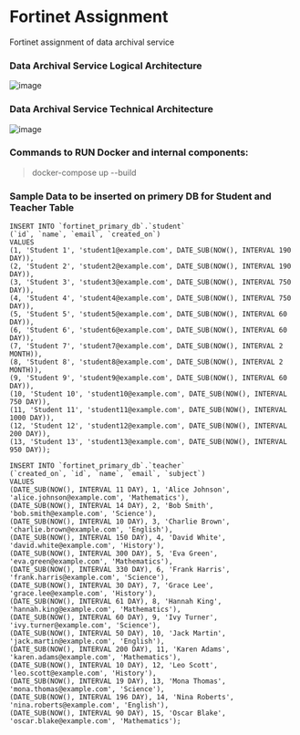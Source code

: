 # Fortinet Assignment
Fortinet assignment of data archival service

### Data Archival Service Logical Architecture

![image](https://github.com/user-attachments/assets/2771f160-784b-41b0-a150-7f90d56e5213)

### Data Archival Service Technical Architecture

![image](https://github.com/user-attachments/assets/bdf41558-240c-4f81-8d0f-465c524f638b)


### Commands to RUN Docker and internal components:

> docker-compose up --build

### Sample Data to be inserted on primery DB for Student and Teacher Table

```
INSERT INTO `fortinet_primary_db`.`student`
(`id`, `name`, `email`, `created_on`)
VALUES
(1, 'Student 1', 'student1@example.com', DATE_SUB(NOW(), INTERVAL 190 DAY)),
(2, 'Student 2', 'student2@example.com', DATE_SUB(NOW(), INTERVAL 190 DAY)),
(3, 'Student 3', 'student3@example.com', DATE_SUB(NOW(), INTERVAL 750 DAY)),
(4, 'Student 4', 'student4@example.com', DATE_SUB(NOW(), INTERVAL 750 DAY)),
(5, 'Student 5', 'student5@example.com', DATE_SUB(NOW(), INTERVAL 60 DAY)),
(6, 'Student 6', 'student6@example.com', DATE_SUB(NOW(), INTERVAL 60 DAY)),
(7, 'Student 7', 'student7@example.com', DATE_SUB(NOW(), INTERVAL 2 MONTH)),
(8, 'Student 8', 'student8@example.com', DATE_SUB(NOW(), INTERVAL 2 MONTH)),
(9, 'Student 9', 'student9@example.com', DATE_SUB(NOW(), INTERVAL 60 DAY)),
(10, 'Student 10', 'student10@example.com', DATE_SUB(NOW(), INTERVAL 750 DAY)),
(11, 'Student 11', 'student11@example.com', DATE_SUB(NOW(), INTERVAL 1000 DAY)),
(12, 'Student 12', 'student12@example.com', DATE_SUB(NOW(), INTERVAL 200 DAY)),
(13, 'Student 13', 'student13@example.com', DATE_SUB(NOW(), INTERVAL 950 DAY));
```

```
INSERT INTO `fortinet_primary_db`.`teacher`
(`created_on`, `id`, `name`, `email`, `subject`)
VALUES
(DATE_SUB(NOW(), INTERVAL 11 DAY), 1, 'Alice Johnson', 'alice.johnson@example.com', 'Mathematics'),
(DATE_SUB(NOW(), INTERVAL 14 DAY), 2, 'Bob Smith', 'bob.smith@example.com', 'Science'),
(DATE_SUB(NOW(), INTERVAL 10 DAY), 3, 'Charlie Brown', 'charlie.brown@example.com', 'English'),
(DATE_SUB(NOW(), INTERVAL 150 DAY), 4, 'David White', 'david.white@example.com', 'History'),
(DATE_SUB(NOW(), INTERVAL 300 DAY), 5, 'Eva Green', 'eva.green@example.com', 'Mathematics'),
(DATE_SUB(NOW(), INTERVAL 330 DAY), 6, 'Frank Harris', 'frank.harris@example.com', 'Science'),
(DATE_SUB(NOW(), INTERVAL 30 DAY), 7, 'Grace Lee', 'grace.lee@example.com', 'History'),
(DATE_SUB(NOW(), INTERVAL 61 DAY), 8, 'Hannah King', 'hannah.king@example.com', 'Mathematics'),
(DATE_SUB(NOW(), INTERVAL 60 DAY), 9, 'Ivy Turner', 'ivy.turner@example.com', 'Science'),
(DATE_SUB(NOW(), INTERVAL 50 DAY), 10, 'Jack Martin', 'jack.martin@example.com', 'English'),
(DATE_SUB(NOW(), INTERVAL 200 DAY), 11, 'Karen Adams', 'karen.adams@example.com', 'Mathematics'),
(DATE_SUB(NOW(), INTERVAL 10 DAY), 12, 'Leo Scott', 'leo.scott@example.com', 'History'),
(DATE_SUB(NOW(), INTERVAL 19 DAY), 13, 'Mona Thomas', 'mona.thomas@example.com', 'Science'),
(DATE_SUB(NOW(), INTERVAL 196 DAY), 14, 'Nina Roberts', 'nina.roberts@example.com', 'English'),
(DATE_SUB(NOW(), INTERVAL 90 DAY), 15, 'Oscar Blake', 'oscar.blake@example.com', 'Mathematics');
```
